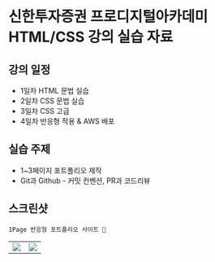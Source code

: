 
# 신한투자증권 프로디지털아카데미 HTML/CSS 강의 실습 자료

## 강의 일정
- 1일차 HTML 문법 실습
- 2일차 CSS 문법 실습
- 3일차 CSS 고급 
- 4일차 반응형 적용 & AWS 배포

## 실습 주제
- 1~3페이지 포트폴리오 제작
- Git과 Github - 커밋 컨벤션, PR과 코드리뷰

## 스크린샷
`1Page 반응형 포트폴리오 사이트 🐶`
<table>
  <tr>
    <td><img src="https://github.com/congchu/web_advanced/assets/26197212/b27ff7af-be1d-41ec-8f3c-832b3c60f381"/></td>
    <td><img src="https://github.com/congchu/web_advanced/assets/26197212/adaee5b9-4a1a-4c16-b794-891c204a0d2f"/></td>
  </tr>

</table>

